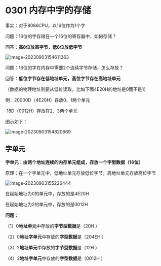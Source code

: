 # 0301 内存中字的存储

事实：对于8086CPU，以16位作为1个字

问题：16位的字存储在一个16位的寄存器中，如何存储？

回答：**高8位放高字节，低8位放低字节**  

![image-20230903154611263](https://img.yatjay.top/md/image-20230903154611263.png)

问题：16位的字在内存中需要2个连续字节存储，怎么存放？

回答：**低位字节存在低地址单元，高位字节存在高地址单元**

（数据的物理地址则要从低位读取，比如下面4E20H的地址是0而不是1）

例：20000D（4E20H）存放0、1两个单元

​       18D（0012H）存放在2、3两个单元  

图示如下：

![image-20230903154820669](https://img.yatjay.top/md/image-20230903154820669.png)

## 字单元

**字单元：由两个地址连续的内存单元组成，存放一个字型数据（16位）**

原理：在一个字单元中，低地址单元存放低位字节，高地址单元存放高位字节

![image-20230903155226444](https://img.yatjay.top/md/image-20230903155226444.png)

在起始地址为0的单元中，存放的是4E20H

在起始地址为2的单元中，存放的是0012H

**问题**：

（1）0**地址单元**中存放的**字节型数据**是（20H ）

（2）0**地址字单元**中存放的**字型数据**是（204EH ）

（3）2**地址单元**中存放的**字节型数据**是（12H ）

（4）2**地址字单元**中存放的**字型数据**是（0012H ）  